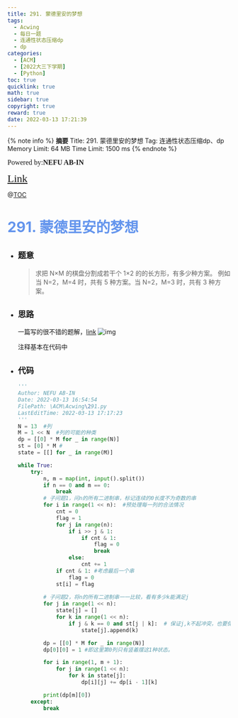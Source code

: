 ```yaml
---
title: 291. 蒙德里安的梦想
tags:
  - Acwing
  - 每日一题
  - 连通性状态压缩dp
  - dp
categories:
  - [ACM]
  - [2022大三下学期]
  - [Python]
toc: true
quicklink: true
math: true
sidebar: true
copyright: true
reward: true
date: 2022-03-13 17:21:39
---
```



{% note info %}
**摘要**
Title: 291. 蒙德里安的梦想
Tag: 连通性状态压缩dp、dp
Memory Limit: 64 MB
Time Limit: 1500 ms
{% endnote %}
<!-- more -->

<font size=3 face=楷体>Powered by:**NEFU AB-IN**</font>

<font color=#FFA500 size=5 face=楷体>[Link](https://www.acwing.com/problem/content/description/293/)</font>

@[TOC](文章目录)

# <font color=#6495ED size=6>291. 蒙德里安的梦想</font>

* ## <font size=4 face=粗体>题意</font>

  >求把 N×M 的棋盘分割成若干个 1×2 的的长方形，有多少种方案。
  >例如当 N=2，M=4 时，共有 5 种方案。当 N=2，M=3 时，共有 3 种方案。

* ## <font size=4 face=粗体>思路</font>

  一篇写的很不错的题解，[link](https://www.acwing.com/solution/content/28088/)
  ![img](https://oss.ab-in.cn/Pictures/%E7%8A%B6%E5%8E%8Bdp1.png)


  注释基本在代码中
* ## <font size=4 face=粗体>代码</font>

  ```python
  '''
  Author: NEFU AB-IN
  Date: 2022-03-13 16:54:54
  FilePath: \ACM\Acwing\291.py
  LastEditTime: 2022-03-13 17:17:23
  '''
  N = 13  #列
  M = 1 << N  #列的可能的种类
  dp = [[0] * M for _ in range(N)]
  st = [0] * M #
  state = [[] for _ in range(M)]

  while True:
      try:
          n, m = map(int, input().split())
          if n == 0 and m == 0:
              break
          # 子问题1，问n的所有二进制串，标记连续的0长度不为奇数的串
          for i in range(1 << n):  #预处理每一列的合法情况
              cnt = 0
              flag = 1
              for j in range(n):
                  if i >> j & 1:
                      if cnt & 1:
                          flag = 0
                          break
                  else:
                      cnt += 1
              if cnt & 1: #考虑最后一个串
                  flag = 0
              st[i] = flag
          
          # 子问题2，将n的所有二进制串一一比较，看有多少k能满足j
          for j in range(1 << n):
              state[j] = []
              for k in range(1 << n):
                  if j & k == 0 and st[j | k]:  # 保证j,k不起冲突，也要保证k突进来的，对j没有影响
                      state[j].append(k)

          dp = [[0] * M for _ in range(N)]
          dp[0][0] = 1 #即这里第0列只有竖着摆这1种状态。

          for i in range(1, m + 1):
              for j in range(1 << n):
                  for k in state[j]:
                      dp[i][j] += dp[i - 1][k]

          print(dp[m][0])
      except:
          break
  ```